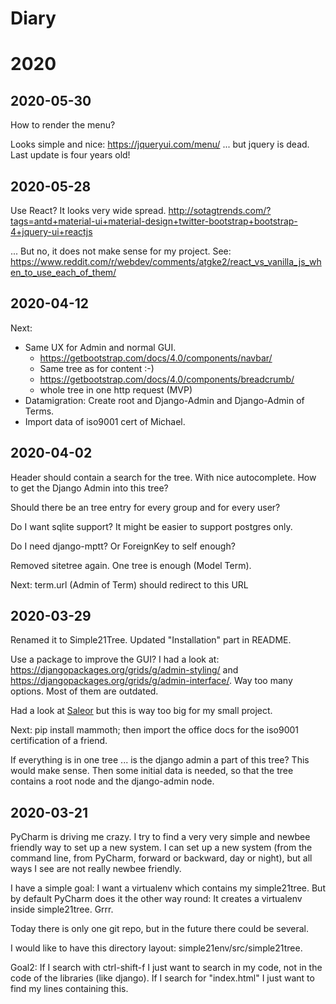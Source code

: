 # Diary

# 2020

## 2020-05-30

How to render the menu?

Looks simple and nice:
https://jqueryui.com/menu/
... but jquery is dead. Last update is four years old!

## 2020-05-28

Use React? It looks very wide spread.
http://sotagtrends.com/?tags=antd+material-ui+material-design+twitter-bootstrap+bootstrap-4+jquery-ui+reactjs

... But no, it does not make sense for my project.
See: https://www.reddit.com/r/webdev/comments/atgke2/react_vs_vanilla_js_when_to_use_each_of_them/



## 2020-04-12

Next: 

- Same UX for Admin and normal GUI. 
  - https://getbootstrap.com/docs/4.0/components/navbar/
  - Same tree as for content :-)
  - https://getbootstrap.com/docs/4.0/components/breadcrumb/
  - whole tree in one http request (MVP)
- Datamigration: Create root and Django-Admin and Django-Admin of Terms.
- Import data of iso9001 cert of Michael.

## 2020-04-02

Header should contain a search for the tree. With nice autocomplete. How to get the Django
Admin into this tree?

Should there be an tree entry for every group and for every user?

Do I want sqlite support? It might be easier to support postgres only.

Do I need django-mptt? Or ForeignKey to self enough?

Removed sitetree again. One tree is enough (Model Term).

Next: term.url (Admin of Term) should redirect to this URL

## 2020-03-29

Renamed it to Simple21Tree. Updated "Installation" part in README.

Use a package to improve the GUI? I had a look at: https://djangopackages.org/grids/g/admin-styling/
and https://djangopackages.org/grids/g/admin-interface/.
Way too many options. Most of them are outdated.

Had a look at [Saleor](https://github.com/mirumee/saleor) but this is way too
big for my small project.

Next: pip install mammoth; then import the office docs for the iso9001
certification of a friend.

If everything is in one tree ... is the django admin a part of this tree?
This would make sense. Then some initial data is needed, so that
the tree contains a root node and the django-admin node.


## 2020-03-21

PyCharm is driving me crazy. I try to find a very very simple and newbee friendly
way to set up a new system. I can set up a new system (from the command line, from
PyCharm, forward or backward, day or night), but all ways I see are not really newbee
friendly.

I have a simple goal: I want a virtualenv which contains my simple21tree. But by default
PyCharm does it the other way round: It creates a virtualenv inside simple21tree. Grrr.

Today there is only one git repo, but in the future there could be several. 

I would like to have this directory layout: simple21env/src/simple21tree.

Goal2: If I search with ctrl-shift-f I just want to search in my code, not in the
code of the libraries (like django). If I search for "index.html" I just want
to find my lines containing this.



